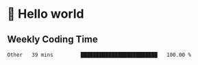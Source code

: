 # 🍻 Hello world

## Weekly Coding Time
<!--START_SECTION:waka-->

```txt
Other   39 mins         █████████████████████████   100.00 %
```

<!--END_SECTION:waka-->
